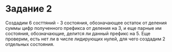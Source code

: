 # Задание 2

Создадим 6 состтяний - 3 состояния, обозначающее
остаток от деления суммы цифр полученного префикса от
деления на 3, и еще парные им состояния, обозначающие,
делится ли данный префикс на 5. Еще проверим, есть
нет ли в числе лидирующих нулей, для чего создадим
2 отдельных состояния.
